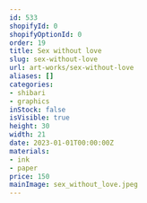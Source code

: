 ```yaml
---
id: 533
shopifyId: 0
shopifyOptionId: 0
order: 19
title: Sex without love
slug: sex-without-love
url: art-works/sex-without-love
aliases: []
categories:
- shibari
- graphics
inStock: false
isVisible: true
height: 30
width: 21
date: 2023-01-01T00:00:00Z
materials:
- ink
- paper
price: 150
mainImage: sex_without_love.jpeg
---
```

